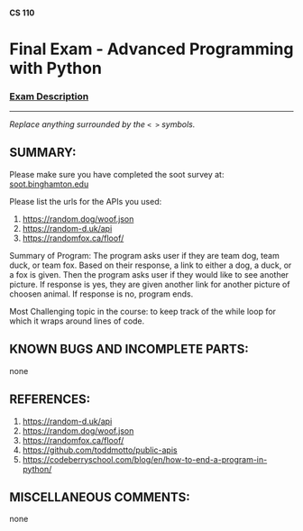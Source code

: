 #### CS 110
# Final Exam - Advanced Programming with Python

### [Exam Description](https://docs.google.com/document/d/1FI-WV95nSTK1JMg5j5sKhxcbl46DPVPkBrxC3FMo45g/edit?usp=sharing)

***

_Replace anything surrounded by the `< >` symbols._

## SUMMARY:
Please make sure you have completed the soot survey at:
    [soot.binghamton.edu](https://soot.binghamton.edu)

Please list the urls for the APIs you used:
1. https://random.dog/woof.json
2. https://random-d.uk/api
3. https://randomfox.ca/floof/

Summary of Program:
The program asks user if they are team dog, team duck, or team fox. Based on their response, a link to either a dog, a duck, or a fox is given. Then the program asks user if they would like to see another picture. If response is yes, they are given another link for another picture of choosen animal. If response is no, program ends.

Most Challenging topic in the course:
to keep track of the while loop for which it wraps around lines of code.

## KNOWN BUGS AND INCOMPLETE PARTS:
 none

## REFERENCES:
 1. https://random-d.uk/api
 2. https://random.dog/woof.json
 3. https://randomfox.ca/floof/
 4. https://github.com/toddmotto/public-apis
 5. https://codeberryschool.com/blog/en/how-to-end-a-program-in-python/

## MISCELLANEOUS COMMENTS:
none
